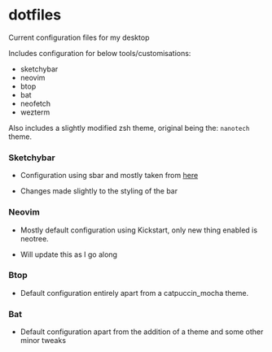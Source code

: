 # dotfiles

Current configuration files for my desktop

Includes configuration for below tools/customisations: 
- sketchybar
- neovim
- btop
- bat
- neofetch
- wezterm

Also includes a slightly modified zsh theme, original being the: `nanotech` theme. 

### Sketchybar

- Configuration using sbar and mostly taken from [here]("https://github.com/FelixKratz/dotfiles/blob/master/install_sketchybar.sh")

- Changes made slightly to the styling of the bar

### Neovim 

- Mostly default configuration using Kickstart, only new thing enabled is neotree. 

- Will update this as I go along 

### Btop 

- Default configuration entirely apart from a catpuccin_mocha theme. 

### Bat 

- Default configuration apart from the addition of a theme and some other minor tweaks 


